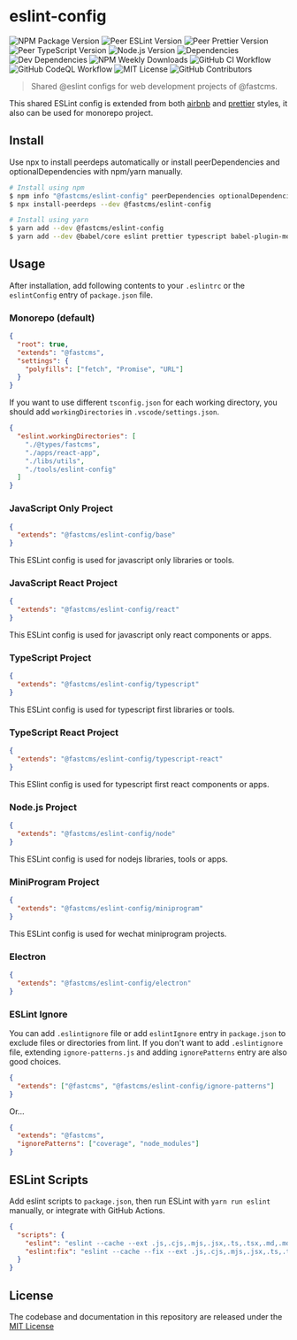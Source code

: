 # eslint-config

![NPM Package Version](https://img.shields.io/npm/v/@fastcms/eslint-config) ![Peer ESLint Version](https://img.shields.io/npm/dependency-version/@fastcms/eslint-config/peer/eslint) ![Peer Prettier Version](https://img.shields.io/npm/dependency-version/@fastcms/eslint-config/peer/prettier) ![Peer TypeScript Version](https://img.shields.io/npm/dependency-version/@fastcms/eslint-config/peer/typescript) ![Node.js Version](https://img.shields.io/node/v/@fastcms/eslint-config) ![Dependencies](https://img.shields.io/david/fastcms/eslint-config) ![Dev Dependencies](https://img.shields.io/david/dev/fastcms/eslint-config) ![NPM Weekly Downloads](https://img.shields.io/npm/dw/@fastcms/eslint-config) ![GitHub CI Workflow](https://github.com/fastcms/eslint-config/actions/workflows/main.yml/badge.svg) ![GitHub CodeQL Workflow](https://github.com/fastcms/eslint-config/actions/workflows/codeql-analysis.yml/badge.svg) ![MIT License](https://img.shields.io/github/license/fastcms/eslint-config) ![GitHub Contributors](https://img.shields.io/github/contributors/fastcms/eslint-config)

> Shared @eslint configs for web development projects of @fastcms.

This shared ESLint config is extended from both [airbnb](https://github.com/airbnb/javascript) and [prettier](https://prettier.io/) styles, it also can be used for monorepo project.

## Install

Use npx to install peerdeps automatically or install peerDependencies and optionalDependencies with npm/yarn manually.

```bash
# Install using npm
$ npm info "@fastcms/eslint-config" peerDependencies optionalDependencies
$ npx install-peerdeps --dev @fastcms/eslint-config

# Install using yarn
$ yarn add --dev @fastcms/eslint-config
$ yarn add --dev @babel/core eslint prettier typescript babel-plugin-module-resolver
```

## Usage

After installation, add following contents to your `.eslintrc` or the `eslintConfig` entry of `package.json` file.

### Monorepo (default)

```json
{
  "root": true,
  "extends": "@fastcms",
  "settings": {
    "polyfills": ["fetch", "Promise", "URL"]
  }
}
```

If you want to use different `tsconfig.json` for each working directory, you should add `workingDirectories` in `.vscode/settings.json`.

```json
{
  "eslint.workingDirectories": [
    "./@types/fastcms",
    "./apps/react-app",
    "./libs/utils",
    "./tools/eslint-config"
  ]
}
```

### JavaScript Only Project

```json
{
  "extends": "@fastcms/eslint-config/base"
}
```

This ESLint config is used for javascript only libraries or tools.

### JavaScript React Project

```json
{
  "extends": "@fastcms/eslint-config/react"
}
```

This ESLint config is used for javascript only react components or apps.

### TypeScript Project

```json
{
  "extends": "@fastcms/eslint-config/typescript"
}
```

This ESLint config is used for typescript first libraries or tools.

### TypeScript React Project

```json
{
  "extends": "@fastcms/eslint-config/typescript-react"
}
```

This ESlint config is used for typescript first react components or apps.

### Node.js Project

```json
{
  "extends": "@fastcms/eslint-config/node"
}
```

This ESLint config is used for nodejs libraries, tools or apps.

### MiniProgram Project

```json
{
  "extends": "@fastcms/eslint-config/miniprogram"
}
```

This ESLint config is used for wechat miniprogram projects.

### Electron

```json
{
  "extends": "@fastcms/eslint-config/electron"
}
```

### ESLint Ignore

You can add `.eslintignore` file or add `eslintIgnore` entry in `package.json` to exclude files or directories from lint. If you don't want to add `.eslintignore` file, extending `ignore-patterns.js` and adding `ignorePatterns` entry are also good choices.

```json
{
  "extends": ["@fastcms", "@fastcms/eslint-config/ignore-patterns"]
}
```

Or...

```json
{
  "extends": "@fastcms",
  "ignorePatterns": ["coverage", "node_modules"]
}
```

## ESLint Scripts

Add eslint scripts to `package.json`, then run ESLint with `yarn run eslint` manually, or integrate with GitHub Actions.

```json
{
  "scripts": {
    "eslint": "eslint --cache --ext .js,.cjs,.mjs,.jsx,.ts,.tsx,.md,.mdx .",
    "eslint:fix": "eslint --cache --fix --ext .js,.cjs,.mjs,.jsx,.ts,.tsx,.md,.mdx ."
  }
}
```

## License

The codebase and documentation in this repository are released under the [MIT License](./license)
